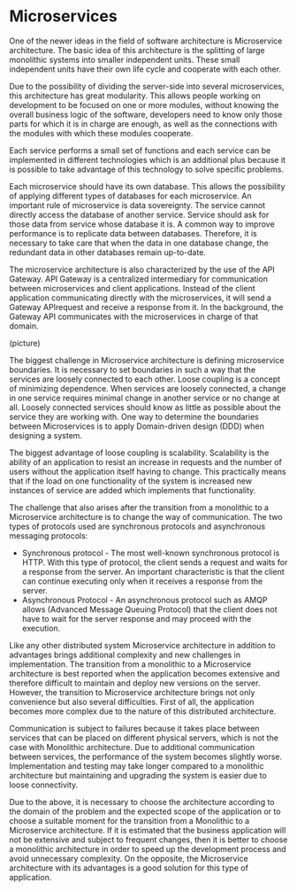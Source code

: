 # Microservices

One of the newer ideas in the field of software architecture is Microservice architecture. The basic idea of this architecture is the splitting of large monolithic systems into smaller independent units. These small independent units have their own life cycle and cooperate with each other.

Due to the possibility of dividing the server-side into several microservices, this architecture has great modularity. This allows people working on development to be focused on one or more modules, without knowing the overall business logic of the software, developers need to know only those parts for which it is in charge are enough, as well as the connections with the modules with which these modules cooperate.

Each service performs a small set of functions and each service can be implemented in different technologies which is an additional plus because it is possible to take advantage of this technology to solve specific problems.

Each microservice should have its own database. This allows the possibility of applying different types of databases for each microservice. An important rule of microservice is data sovereignty. The service cannot directly access the database of another service. Service should ask for those data from service whose database it is. A common way to improve performance is to replicate data between databases. Therefore, it is necessary to take care that when the data in one database change, the redundant data in other databases remain up-to-date.

The microservice architecture is also characterized by the use of the API Gateway. API Gateway is a centralized intermediary for communication between microservices and client applications. Instead of the client application communicating directly with the microservices, it will send a Gateway APIrequest and receive a response from it. In the background, the Gateway API communicates with the microservices in charge of that domain.

\(picture\)

The biggest challenge in Microservice architecture is defining microservice boundaries. It is necessary to set boundaries in such a way that the services are loosely connected to each other. Loose coupling is a concept of minimizing dependence. When services are loosely connected, a change in one service requires minimal change in another service or no change at all. Loosely connected services should know as little as possible about the service they are working with. One way to determine the boundaries between Microservices is to apply Domain-driven design \(DDD\) when designing a system.

The biggest advantage of loose coupling is scalability. Scalability is the ability of an application to resist an increase in requests and the number of users without the application itself having to change. This practically means that if the load on one functionality of the system is increased new instances of service are added which implements that functionality.

The challenge that also arises after the transition from a monolithic to a Microservice architecture is to change the way of communication. The two types of protocols used are synchronous protocols and asynchronous messaging protocols:

* Synchronous protocol - The most well-known synchronous protocol is HTTP. With this type of protocol, the client sends a request and waits for a response from the server. An important characteristic  is that the client can continue executing only when it receives a response from the server.
* Asynchronous Protocol - An asynchronous protocol such as AMQP allows \(Advanced Message Queuing Protocol\) that the client does not have to wait for the server response and may proceed with the execution.

Like any other distributed system Microservice architecture in addition to advantages brings additional complexity and new challenges in implementation. The transition from a monolithic to a Microservice architecture is best reported when the application becomes extensive and therefore difficult to maintain and deploy new versions on the server. However, the transition to Microservice architecture brings not only convenience but also several difficulties. First of all, the application becomes more complex due to the nature of this distributed architecture.

Communication is subject to failures because it takes place between services that can be placed on different physical servers, which is not the case with Monolithic architecture. Due to additional communication between services, the performance of the system becomes slightly worse. Implementation and testing may take longer compared to a monolithic architecture but maintaining and upgrading the system is easier due to loose connectivity.

Due to the above, it is necessary to choose the architecture according to the domain of the problem and the expected scope of the application or to choose a suitable moment for the transition from a Monolithic to a Microservice architecture. If it is estimated that the business application will not be extensive and subject to frequent changes, then it is better to choose a monolithic architecture in order to speed up the development process and avoid unnecessary complexity. On the opposite, the Microservice architecture with its advantages is a good solution for this type of application.

